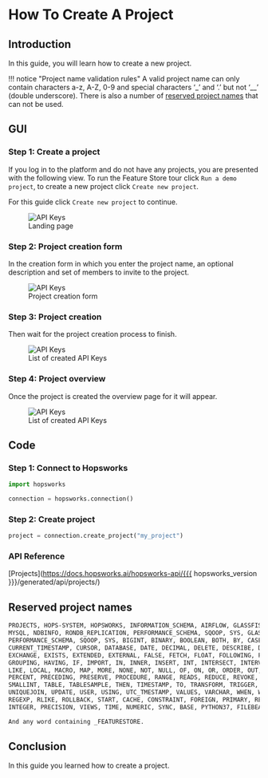 # How To Create A Project

## Introduction

In this guide, you will learn how to create a new project.

!!! notice "Project name validation rules"
    A valid project name can only contain characters a-z, A-Z, 0-9 and special characters ‘_’ and ‘.’ but not ‘__’ (double underscore). There is also a number of [reserved project names](#reserved-project-names) that can not be used.

## GUI

### Step 1: Create a project

If you log in to the platform and do not have any projects, you are presented with the following view. To run the Feature Store tour click `Run a demo project`, to create a new project click `Create new project`.

For this guide click `Create new project` to continue.

<p align="center">
  <figure>
    <img src="../../../../assets/images/guides/project/no_project_list.png" alt="API Keys">
    <figcaption>Landing page</figcaption>
  </figure>
</p>

### Step 2: Project creation form

In the creation form in which you enter the project name, an optional description and set of members to invite to the project.

<p align="center">
  <figure>
    <img src="../../../../assets/images/guides/project/create_project_form.png" alt="API Keys">
    <figcaption>Project creation form</figcaption>
  </figure>
</p>

### Step 3: Project creation

Then wait for the project creation process to finish.

<p align="center">
  <figure>
    <img src="../../../../assets/images/guides/project/project_creation.gif" alt="API Keys">
    <figcaption>List of created API Keys</figcaption>
  </figure>
</p>

### Step 4: Project overview

Once the project is created the overview page for it will appear.

<p align="center">
  <figure>
    <img src="../../../../assets/images/guides/project/project_overview.png" alt="API Keys">
    <figcaption>List of created API Keys</figcaption>
  </figure>
</p>

## Code

### Step 1: Connect to Hopsworks

```python
import hopsworks

connection = hopsworks.connection()
```

### Step 2: Create project

```python
project = connection.create_project("my_project")
```

### API Reference

[Projects](https://docs.hopsworks.ai/hopsworks-api/{{{ hopsworks_version }}}/generated/api/projects/)

## Reserved project names

```bash
PROJECTS, HOPS-SYSTEM, HOPSWORKS, INFORMATION_SCHEMA, AIRFLOW, GLASSFISH_TIMERS, GRAFANA, HOPS, METASTORE,
MYSQL, NDBINFO, RONDB_REPLICATION, PERFORMANCE_SCHEMA, SQOOP, SYS, GLASSFISH_TIMERS, GRAFANA, HOPS, METASTORE, MYSQL, NDBINFO,
PERFORMANCE_SCHEMA, SQOOP, SYS, BIGINT, BINARY, BOOLEAN, BOTH, BY, CASE, CAST, CHAR, COLUMN, CONF, CREATE, CROSS, CUBE, CURRENT, CURRENT_DATE,
CURRENT_TIMESTAMP, CURSOR, DATABASE, DATE, DECIMAL, DELETE, DESCRIBE, DISTINCT, DOUBLE, DROP, ELSE, END,
EXCHANGE, EXISTS, EXTENDED, EXTERNAL, FALSE, FETCH, FLOAT, FOLLOWING, FOR, FROM, FULL, FUNCTION, GRANT, GROUP,
GROUPING, HAVING, IF, IMPORT, IN, INNER, INSERT, INT, INTERSECT, INTERVAL, INTO, IS, JOIN, LATERAL, LEFT, LESS,
LIKE, LOCAL, MACRO, MAP, MORE, NONE, NOT, NULL, OF, ON, OR, ORDER, OUT, OUTER, OVER, PARTIALSCAN, PARTITION,
PERCENT, PRECEDING, PRESERVE, PROCEDURE, RANGE, READS, REDUCE, REVOKE, RIGHT, ROLLUP, ROW, ROWS, SELECT, SET,
SMALLINT, TABLE, TABLESAMPLE, THEN, TIMESTAMP, TO, TRANSFORM, TRIGGER, TRUE, TRUNCATE, UNBOUNDED, UNION,
UNIQUEJOIN, UPDATE, USER, USING, UTC_TMESTAMP, VALUES, VARCHAR, WHEN, WHERE, WINDOW, WITH, COMMIT, ONLY,
REGEXP, RLIKE, ROLLBACK, START, CACHE, CONSTRAINT, FOREIGN, PRIMARY, REFERENCES, DAYOFWEEK, EXTRACT, FLOOR,
INTEGER, PRECISION, VIEWS, TIME, NUMERIC, SYNC, BASE, PYTHON37, FILEBEAT.

And any word containing _FEATURESTORE.
```

## Conclusion

In this guide you learned how to create a project.
